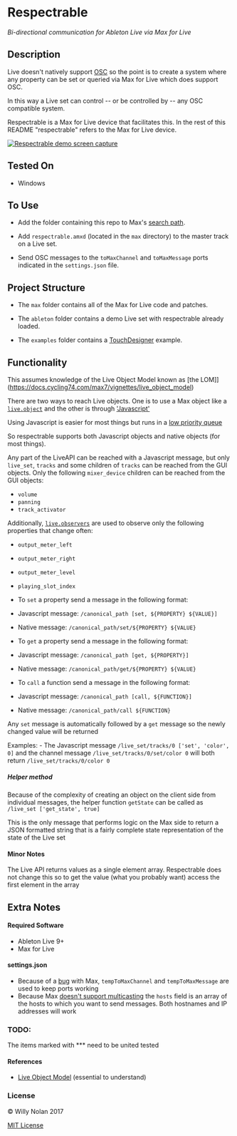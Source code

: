 # Respectrable
*Bi-directional communication for Ableton Live via Max for Live*

## Description
Live doesn't natively support [OSC](http://opensoundcontrol.org/introduction-osc) so the point is to create a system where any property can be set or queried via Max for Live which does support OSC.

In this way a Live set can control -- or be controlled by -- any OSC compatible system.

Respectrable is a Max for Live device that facilitates this. In the rest of this README "respectrable" refers to the Max for Live device.

[![Respectrable demo screen capture](https://i.imgur.com/IFKorea.jpg)](https://www.youtube.com/watch?time_continue=2&v=L1oF4Amrf9k "Respectrable demo screen capture")

## Tested On
- Windows

## To Use
- Add the folder containing this repo to Max's [search path](https://docs.cycling74.com/max7/vignettes/search_path).

- Add `respectrable.amxd` (located in the `max` directory) to the master track on a Live set.

- Send OSC messages to the `toMaxChannel` and `toMaxMessage` ports indicated in the `settings.json` file.

## Project Structure
- The `max` folder contains all of the Max for Live code and patches.

- The `ableton` folder contains a demo Live set with respectrable already loaded.

- The `examples` folder contains a [TouchDesigner](http://derivative.ca/) example.

## Functionality
This assumes knowledge of the Live Object Model known as [the LOM]](https://docs.cycling74.com/max7/vignettes/live_object_model)

There are two ways to reach Live objects.  One is to use a Max object like a [`live.object`](https://docs.cycling74.com/max7/maxobject/live.object) and the other is through ['Javascript'](https://docs.cycling74.com/max7/vignettes/jsliveapi)

Using Javascript is easier for most things but runs in a [low priority queue](https://cycling74.com/forums/javascript-performance-vs-max-objects/)

So respectrable supports both Javascript objects and native objects (for most things).

Any part of the LiveAPI can be reached with a Javascript message, but only `live_set`, `tracks` and some children of `tracks` can be reached from the GUI objects.
Only the following `mixer_device` children can be reached from the GUI objects:
- `volume`
- `panning`
- `track_activator`

Additionally, [`live.observers`](https://docs.cycling74.com/max7/maxobject/live.observer) are used to observe only the following properties that change often:
- `output_meter_left` 
- `output_meter_right` 
- `output_meter_level` 
- `playing_slot_index`

- To `set` a property send a message in the following format:
- Javascript message: `/canonical_path [set, ${PROPERTY} ${VALUE}]`
- Native message: `/canonical_path/set/${PROPERTY} ${VALUE}`

- To `get` a property send a message in the following format:
- Javascript message: `/canonical_path [get, ${PROPERTY}]`
- Native message: `/canonical_path/get/${PROPERTY} ${VALUE}`

- To `call` a function send a message in the following format:
- Javascript message: `/canonical_path [call, ${FUNCTION}]`
- Native message: `/canonical_path/call ${FUNCTION}`

Any `set` message is automatically followed by a `get` message so the newly changed value will be returned

Examples:
	- The Javascript message `/live_set/tracks/0 ['set', 'color', 0]` and the channel message `/live_set/tracks/0/set/color 0` will both return `/live_set/tracks/0/color 0`

##### Helper method
Because of the complexity of creating an object on the client side from individual messages, the helper function `getState` can be called as `/live_set ['get_state', true]`

This is the only message that performs logic on the Max side to return a JSON formatted string that is a fairly complete state representation of the state of the Live set

#### Minor Notes
The Live API returns values as a single element array. Respectrable does not change this so to get the value (what you probably want) access the first element in the array

## Extra Notes
#### Required Software
- Ableton Live 9+
- Max for Live

#### settings.json
- Because of a [bug](https://cycling74.com/forums/udpreceive-not-really-working-binding-for-osc/) with Max, `tempToMaxChannel` and `tempToMaxMessage` are used to keep ports working
- Because Max [doesn't support multicasting](https://cycling74.com/forums/udp-multicast-messages-without-java) the `hosts` field is an array of the hosts to which you want to send messages.  Both hostnames and IP addresses will work

### TODO:
The items marked with *** need to be united tested

#### References
- [Live Object Model](https://docs.cycling74.com/max7/vignettes/live_object_model) (essential to understand)

### License

:copyright: Willy Nolan 2017

[MIT License](https://en.wikipedia.org/wiki/MIT_License)
